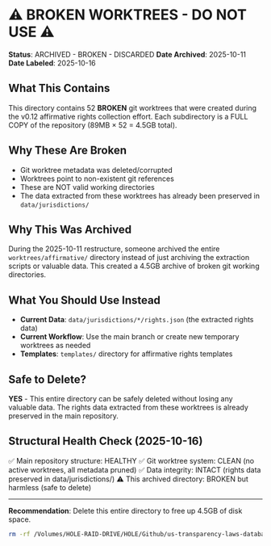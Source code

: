 # ⚠️ BROKEN WORKTREES - DO NOT USE ⚠️

**Status**: ARCHIVED - BROKEN - DISCARDED
**Date Archived**: 2025-10-11
**Date Labeled**: 2025-10-16

## What This Contains

This directory contains 52 **BROKEN** git worktrees that were created during the v0.12 affirmative rights collection effort. Each subdirectory is a FULL COPY of the repository (89MB × 52 = 4.5GB total).

## Why These Are Broken

- Git worktree metadata was deleted/corrupted
- Worktrees point to non-existent git references
- These are NOT valid working directories
- The data extracted from these worktrees has already been preserved in `data/jurisdictions/`

## Why This Was Archived

During the 2025-10-11 restructure, someone archived the entire `worktrees/affirmative/` directory instead of just archiving the extraction scripts or valuable data. This created a 4.5GB archive of broken git working directories.

## What You Should Use Instead

- **Current Data**: `data/jurisdictions/*/rights.json` (the extracted rights data)
- **Current Workflow**: Use the main branch or create new temporary worktrees as needed
- **Templates**: `templates/` directory for affirmative rights templates

## Safe to Delete?

**YES** - This entire directory can be safely deleted without losing any valuable data. The rights data extracted from these worktrees is already preserved in the main repository.

## Structural Health Check (2025-10-16)

✅ Main repository structure: HEALTHY
✅ Git worktree system: CLEAN (no active worktrees, all metadata pruned)
✅ Data integrity: INTACT (rights data preserved in data/jurisdictions/)
⚠️ This archived directory: BROKEN but harmless (safe to delete)

---

**Recommendation**: Delete this entire directory to free up 4.5GB of disk space.

```bash
rm -rf /Volumes/HOLE-RAID-DRIVE/HOLE/Github/us-transparency-laws-database/.archive/2025-10-11-restructure/BROKEN-WORKTREES-DISCARDED-DATA-DO-NOT-USE
```
